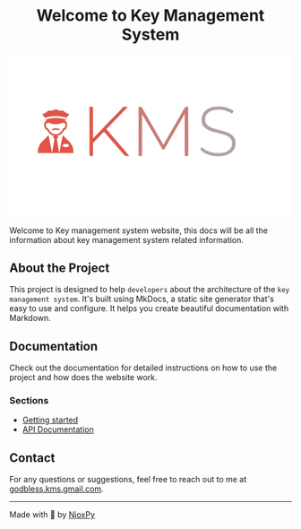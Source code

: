 <h1 align="center">Welcome to Key Management System</h1>

<p align="center">
  <img src="./assets/logo.png" alt="Centered Image">
</p>

Welcome to Key management system website, this docs will be all the information about key management system related information.

## About the Project

This project is designed to help `developers` about the architecture of the `key management system`. It's built using MkDocs, a static site generator that's easy to use and configure. It helps you create beautiful documentation with Markdown.

## Documentation

Check out the documentation for detailed instructions on how to use the project and how does the website work.

### Sections

- [Getting started](./getting_started.md)
- [API Documentation](./api/api.md)

## Contact

For any questions or suggestions, feel free to reach out to me at [godbless.kms.gmail.com](mailto:godbless.kms.gmail.com).

---

Made with 💙 by [NjoxPy](https://github.com/Njoxpy)
